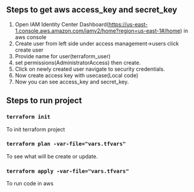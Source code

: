 ## Steps to get aws access_key and secret_key

1. Open IAM Identity Center Dashboard(https://us-east-1.console.aws.amazon.com/iamv2/home?region=us-east-1#/home) in aws console
2. Create user from left side under access management->users click create user
3. Provide name for user(terraform_user)
4. set permissions(AdministratorAccess) then create.
5. Click on newly created user navigate to security credentials.
6. Now create access key with usecase(Local code)
7. Now you can see access_key and secret_key.


## Steps to run project
### `terraform init`
To init terraform project

### `terraform plan -var-file="vars.tfvars"`
To see what will be create or update.

### `terraform apply -var-file="vars.tfvars"`
To run code in aws
